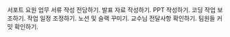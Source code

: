 서포트 요원 업무
서류 작성 전담하기.
발표 자료 작성하기.
PPT 작성하기.
코딩 작업 보조하기.
작업 일정 조정하기.
노션 및 슬랙 꾸미기.
교수님 전달사항 확인하기.
팀원들 커밋 확인하기.